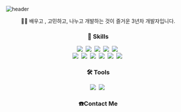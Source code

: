 ![header](https://capsule-render.vercel.app/api?type=waving&height=200&text=IM%20DONGUK&fontAlign=70&fontAlignY=40&color=gradient)


<p align="center">👨‍💻 배우고 , 고민하고, 나누고 개발하는 것이 즐거운 3년차 개발자입니다. </p>

<h3 align="center">💪 Skills</h3>

<p align="center">
  <img src="https://img.shields.io/badge/Python-3766AB?style=flat-square&logo=Python&logoColor=white"/></a>&nbsp 
  <img src="https://img.shields.io/badge/Java-007396?style=flat-square&logo=Java&logoColor=white"/></a>&nbsp 
  <img src="https://img.shields.io/badge/Javascript-ffb13b?style=flat-square&logo=javascript&logoColor=white"/></a>&nbsp 
  <img src="https://img.shields.io/badge/CSS-1572B6?style=flat-square&logo=css3&logoColor=white"/></a>&nbsp 
  <img src="https://img.shields.io/badge/HTML-E34F26?style=flat-square&logo=HTML5&logoColor=white"/></a>&nbsp 
  <br>
  <img src="https://img.shields.io/badge/SpringBoot-6DB33F?style=flat-square&logo=Spring&logoColor=white"/></a>&nbsp 
  <img src="https://img.shields.io/badge/Django-092E20?style=flat-square&logo=Django&logoColor=white"/></a>&nbsp 
  <img src="https://img.shields.io/badge/Thymeleaf-005F0F?style=flat-square&logo=Thymeleaf&logoColor=white"/></a>&nbsp 
  <img src="https://img.shields.io/badge/JPA-59666C?style=flat-square&logo=Hibernate&logoColor=white"/></a>&nbsp 
  <img src="https://img.shields.io/badge/Mysql-4479A1?style=flat-square&logo=MySql&logoColor=white"/></a>&nbsp 
  <img src="https://img.shields.io/badge/PostgreSQL-7f9aea?style=flat-square&logo=PostgreSQL&logoColor=white"/></a>&nbsp
</p>

<h3 align="center">🛠 Tools</h3>
<p align="center">
  <img src="https://img.shields.io/badge/intelliJ-e03f5e?style=flat-square&logo=IntelliJ%20IDEA&logoColor=white"/></a>&nbsp
  <img src="https://img.shields.io/badge/Pycharm-a0e754?style=flat-square&logo=Pycharm&logoColor=white"/></a>&nbsp 
</p>

<h3 align="center">☎️Contact Me</h3>
<p align="center">
  
</p>
<br>

